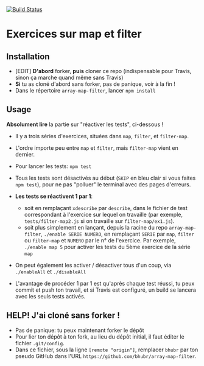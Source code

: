 [![Build Status](https://travis-ci.com/seb879/array-map-filter.svg?branch=master)](https://travis-ci.com/seb879/array-map-filter)

# Exercices sur map et filter

## Installation

* [EDIT] **D'abord** forker, **puis** cloner ce repo (indispensable pour Travis, sinon ça marche quand même sans Travis)
* **Si** tu as cloné d'abord sans forker, pas de panique, voir à la fin !
* Dans le répertoire `array-map-filter`, lancer `npm install`

## Usage

**Absolument lire** la partie sur "réactiver les tests", ci-dessous !

* Il y a trois séries d'exercices, situées dans `map`, `filter`, et `filter-map`.
* L'ordre importe peu entre `map` et `filter`, mais `filter-map` vient en dernier.
* Pour lancer les tests: `npm test`
* Tous les tests sont désactivés au début (`SKIP` en bleu clair si vous faites `npm test`), pour ne pas "polluer" le terminal avec des pages d'erreurs.
* **Les tests se réactivent 1 par 1**:

    * soit en remplaçant `xdescribe` par `describe`, dans le fichier de test correspondant à l'exercice sur lequel on travaille (par exemple, `tests/filter-map2.js` si on travaille sur `filter-map/ex1.js`).
    * soit plus simplement en lançant, depuis la racine du repo `array-map-filter`, `./enable SERIE NUMERO`, en remplaçant `SERIE` par `map`, `filter` ou `filter-map` et `NUMERO` par le n° de l'exercice. Par exemple, `./enable map 5` pour activer les tests du 5ème exercice de la série `map`
* On peut également les activer / désactiver tous d'un coup, via `./enableAll` et `./disableAll`
* L'avantage de procéder 1 par 1 est qu'après chaque test réussi, tu peux commit et push ton travail, et si Travis est configuré, un build se lancera avec les seuls tests activés.

## HELP! J'ai cloné sans forker !

* Pas de panique: tu peux maintenant forker le dépôt
* Pour lier ton dépôt à ton fork, au lieu du dépôt initial, il faut éditer le fichier `.git/config`.
* Dans ce fichier, sous la ligne `[remote "origin"]`, remplacer `bhubr` par ton pseudo GitHub dans l'URL `https://github.com/bhubr/array-map-filter`.
